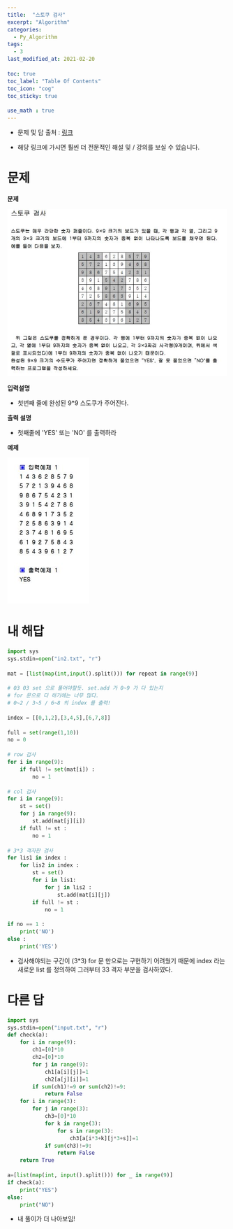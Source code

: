 ```yaml
---
title:  "스토쿠 검사"
excerpt: "Algorithm"
categories:
  - Py_Algorithm
tags:
  - 3
last_modified_at: 2021-02-20

toc: true
toc_label: "Table Of Contents"
toc_icon: "cog"
toc_sticky: true

use_math : true
---
```


- 문제 및 답 출처 : [링크](https://www.inflearn.com/course/%ED%8C%8C%EC%9D%B4%EC%8D%AC-%EC%95%8C%EA%B3%A0%EB%A6%AC%EC%A6%98-%EB%AC%B8%EC%A0%9C%ED%92%80%EC%9D%B4-%EC%BD%94%EB%94%A9%ED%85%8C%EC%8A%A4%ED%8A%B8/dashboard)

- 해당 링크에 가시면 훨씬 더 전문적인 해설 및 / 강의를 보실 수 있습니다. 

# 문제

**문제**  

![png](/assets/images/{Algorithm}/6_1.JPG)

**입력설명**

- 첫번째 줄에 완성된 9*9 스도쿠가 주어진다.

**출력 설명**

- 첫째줄에 'YES' 또는 'NO' 를 출력하라 

**예제**

![png](/assets/images/{Algorithm}/6_2.JPG)



# 내 해답

```python
import sys
sys.stdin=open("in2.txt", "r")

mat = [list(map(int,input().split())) for repeat in range(9)]

# 03 03 set 으로 풀어야할듯. set.add 가 0~9 가 다 있는지
# for 문으로 다 하기에는 너무 많다.
# 0~2 / 3~5 / 6~8 의 index 를 출력!

index = [[0,1,2],[3,4,5],[6,7,8]]

full = set(range(1,10))
no = 0

# row 검사
for i in range(9):
    if full != set(mat[i]) :
        no = 1

# col 검사
for i in range(9):
    st = set()
    for j in range(9):
        st.add(mat[j][i])
    if full != st :
        no = 1

# 3*3 격자판 검사
for lis1 in index :
    for lis2 in index :
        st = set()
        for i in lis1:
            for j in lis2 :
                st.add(mat[i][j])
        if full != st :
            no = 1

if no == 1 :
    print('NO')
else :
    print('YES')
```

- 검사해야되는 구간이 (3*3) for 문 만으로는 구현하기 어려웠기 때문에 index 라는 새로운 list 를 정의하여 그러부터 33 격자 부분을 검사하였다.

# 다른 답

```python
import sys
sys.stdin=open("input.txt", "r")
def check(a):
    for i in range(9):
        ch1=[0]*10
        ch2=[0]*10
        for j in range(9):
            ch1[a[i][j]]=1
            ch2[a[j][i]]=1
        if sum(ch1)!=9 or sum(ch2)!=9:
            return False
    for i in range(3):
        for j in range(3):
            ch3=[0]*10
            for k in range(3):
                for s in range(3):
                    ch3[a[i*3+k][j*3+s]]=1
            if sum(ch3)!=9:
                return False
    return True

a=[list(map(int, input().split())) for _ in range(9)]
if check(a):
    print("YES")
else:
    print("NO")
```

- 내 풀이가 더 나아보임!

  